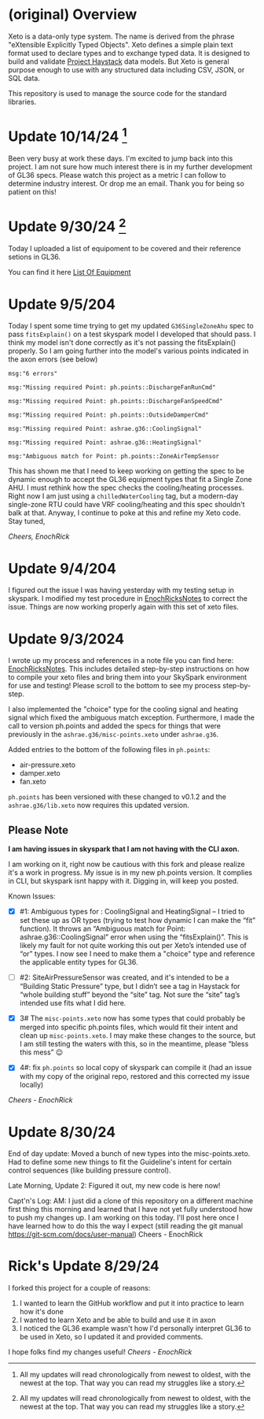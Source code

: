 # (original) Overview

Xeto is a data-only type system.  The name is derived from the phrase "eXtensible
Explicitly Typed Objects".  Xeto defines a simple plain text format used to
declare types and to exchange typed data.  It is designed to build and validate
[Project Haystack](https://project-haystack.org/) data models.  But Xeto is general
purpose enough to use with any structured data including CSV, JSON, or SQL data.

This repository is used to manage the source code for the standard libraries.

# Update 10/14/24  [^1]
Been very busy at work these days.  I'm excited to jump back into this project.  I am not sure how much interest there is in my further development of GL36 specs.  Please watch this project as a metric I can follow to determine industry interest.  Or drop me an email.  Thank you for being so patient on this!

# Update 9/30/24  [^1]

Today I uploaded a  list of equipoment to be covered and their reference setions in GL36. 

You can find it here [List Of Equipment](/EnochRicksFolder/Guideline36ListOfEquipment.md)

# Update 9/5/204 
Today I spent some time trying to get my updated `G36SingleZoneAhu` spec to pass `fitsExplain()` on a test skyspark model I developed that should pass.  I think my model isn't done correctly as it's not passing the fitsExplain() properly. So I am going further into the model's various points indicated in the axon errors (see below)

  `msg:"6 errors"`
  
  `msg:"Missing required Point: ph.points::DischargeFanRunCmd"`
  
  `msg:"Missing required Point: ph.points::DischargeFanSpeedCmd"`
  
  `msg:"Missing required Point: ph.points::OutsideDamperCmd"`
  
  `msg:"Missing required Point: ashrae.g36::CoolingSignal"`
  
  `msg:"Missing required Point: ashrae.g36::HeatingSignal"`
  
  `msg:"Ambiguous match for Point: ph.points::ZoneAirTempSensor `

This has shown me that I need to keep working on getting the spec to be dynamic enough to accept the GL36 equipment types that fit a Single Zone AHU.  I must rethink how the spec checks the cooling/heating processes.  Right now I am just using a `chilledWaterCooling` tag, but a modern-day single-zone RTU could have VRF cooling/heating and this spec shouldn't balk at that.  Anyway, I continue to poke at this and refine my Xeto code.  Stay tuned,

_Cheers, EnochRick_


# Update 9/4/204  
I figured out the issue I was having yesterday with my testing setup in skyspark.  I modified my test procedure in [EnochRicksNotes](https://github.com/EnochRick/xeto/blob/master/EnocRicksNotes.md#my-testing-process) to correct the issue.  Things are now working properly again with this set of xeto files. 

# Update 9/3/2024
I wrote up my process and references in a note file you can find here: [EnochRicksNotes](EnocRicksNotes.md).  This includes detailed step-by-step instructions on how to compile your xeto files and bring them into your SkySpark environment for use and testing! Please scroll to the bottom to see my process step-by-step. 

I also  implemented the "choice" type for the cooling signal and heating signal which fixed the ambiguous match exception.  Furthermore, I made the call to version ph.points and added the specs for things that were previously in the `ashrae.g36/misc-points.xeto` under `ashrae.g36`.  

Added entries to the bottom of the following files in `ph.points`:
- air-pressure.xeto
- damper.xeto
- fan.xeto

`ph.points` has been versioned with these changed to v0.1.2 and the `ashrae.g36/lib.xeto` now requires this updated version. 

## Please Note
**I am having issues in skyspark that I am not having with the CLI axon.** 

I am working on it, right now be cautious with this fork and please realize it's a work in progress.  My issue is in my new ph.points version. It complies in CLI, but skyspark isnt happy with it.  Digging in, will keep you posted. 

Known Issues:

- [x] #1: Ambiguous types for : CoolingSignal and HeatingSignal – I tried to set these up as OR types (trying to test how dynamic I can make the “fit” function).  It throws an “Ambiguous match for Point: ashrae.g36::CoolingSignal” error when using the “fitsExplain()”.  This is likely my fault for not quite working this out per Xeto’s intended use of “or” types. I now see I need to make them a "choice" type and reference the applicable entity types for GL36. 

- [ ] #2: SiteAirPressureSensor was created, and it's intended to be a “Building Static Pressure” type, but I didn’t see a tag in Haystack for “whole building stuff” beyond the “site” tag.  Not sure the “site” tag’s intended use fits what I did here.  

- [x] 3# The `misc-points.xeto` now has some types that could probably be merged into specific ph.points files, which would fit their intent and clean up `misc-points.xeto`.  I may make these changes to the source, but I am still testing the waters with this, so in the meantime, please “bless this mess” 😉

- [x] 4#: fix `ph.points` so local copy of skyspark can compile it (had an issue with my copy of the original repo, restored and this corrected my issue locally) 

_Cheers - EnochRick_

# Update 8/30/24 
End of day update: Moved a bunch of new types into the misc-points.xeto.  Had to define some new things to fit the Guideline's intent for certain control sequences (like building pressure control). 

Late Morning, Update 2: Figured it out, my new code is here now! 

Capt'n's Log: AM: I just did a clone of this repository on a different machine first thing this morning and learned that I have not yet
fully understood how to push my changes up.  I am working on this today.  I'll post here once I have learned how to do this the way I expect 
(still reading the git manual https://git-scm.com/docs/user-manual)
Cheers - EnochRick

# Rick's Update 8/29/24
I forked this project for a couple of reasons:
1) I wanted to learn the GitHub workflow and put it into practice to learn how it's done
2) I wanted to learn Xeto and be able to build and use it in axon
3) I noticed the GL36 example wasn't how I'd personally interpret GL36 to be used in Xeto, so I updated it and provided comments.

I hope folks find my changes useful! _Cheers - EnochRick_

[^1]: All my updates will read chronologically from newest to oldest, with the newest at the top. That way you can read my struggles like a story. 
